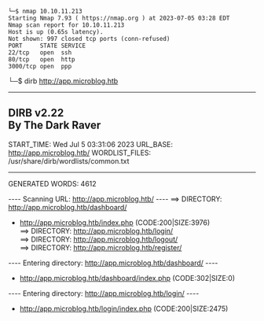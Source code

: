 ```
└─$ nmap 10.10.11.213 
Starting Nmap 7.93 ( https://nmap.org ) at 2023-07-05 03:28 EDT
Nmap scan report for 10.10.11.213
Host is up (0.65s latency).
Not shown: 997 closed tcp ports (conn-refused)
PORT     STATE SERVICE
22/tcp   open  ssh
80/tcp   open  http
3000/tcp open  ppp

```

└─$ dirb http://app.microblog.htb

-----------------
DIRB v2.22    
By The Dark Raver
-----------------

START_TIME: Wed Jul  5 03:31:06 2023
URL_BASE: http://app.microblog.htb/
WORDLIST_FILES: /usr/share/dirb/wordlists/common.txt

-----------------

GENERATED WORDS: 4612                                                          

---- Scanning URL: http://app.microblog.htb/ ----
==> DIRECTORY: http://app.microblog.htb/dashboard/                                                                
+ http://app.microblog.htb/index.php (CODE:200|SIZE:3976)                                                         
==> DIRECTORY: http://app.microblog.htb/login/                                                                    
==> DIRECTORY: http://app.microblog.htb/logout/                                                                   
==> DIRECTORY: http://app.microblog.htb/register/                                                                 
                                                                                                                  
---- Entering directory: http://app.microblog.htb/dashboard/ ----
+ http://app.microblog.htb/dashboard/index.php (CODE:302|SIZE:0)                                                  
                                                                                                                  
---- Entering directory: http://app.microblog.htb/login/ ----
+ http://app.microblog.htb/login/index.php (CODE:200|SIZE:2475)   

